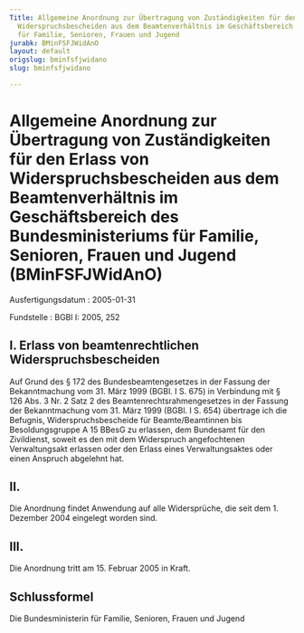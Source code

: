 ```yaml
---
Title: Allgemeine Anordnung zur Übertragung von Zuständigkeiten für den Erlass von
  Widerspruchsbescheiden aus dem Beamtenverhältnis im Geschäftsbereich des Bundesministeriums
  für Familie, Senioren, Frauen und Jugend
jurabk: BMinFSFJWidAnO
layout: default
origslug: bminfsfjwidano
slug: bminfsfjwidano

---
```


# Allgemeine Anordnung zur Übertragung von Zuständigkeiten für den Erlass von Widerspruchsbescheiden aus dem Beamtenverhältnis im Geschäftsbereich des Bundesministeriums für Familie, Senioren, Frauen und Jugend (BMinFSFJWidAnO)

Ausfertigungsdatum
:   2005-01-31

Fundstelle
:   BGBl I: 2005, 252



## I. Erlass von beamtenrechtlichen Widerspruchsbescheiden

Auf Grund des § 172 des Bundesbeamtengesetzes in der Fassung der
Bekanntmachung vom 31. März 1999 (BGBl. I S. 675) in Verbindung mit §
126 Abs. 3 Nr. 2 Satz 2 des Beamtenrechtsrahmengesetzes in der Fassung
der Bekanntmachung vom 31. März 1999 (BGBl. I S. 654) übertrage ich
die Befugnis, Widerspruchsbescheide für Beamte/Beamtinnen bis
Besoldungsgruppe A 15 BBesG zu erlassen, dem Bundesamt für den
Zivildienst, soweit es den mit dem Widerspruch angefochtenen
Verwaltungsakt erlassen oder den Erlass eines Verwaltungsaktes oder
einen Anspruch abgelehnt hat.


## II.

Die Anordnung findet Anwendung auf alle Widersprüche, die seit dem 1.
Dezember 2004 eingelegt worden sind.


## III.

Die Anordnung tritt am 15. Februar 2005 in Kraft.


## Schlussformel

Die Bundesministerin für Familie, Senioren, Frauen und Jugend

